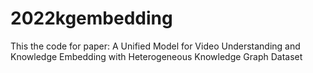 # 2022kgembedding
This the code for paper: A Unified Model for Video Understanding and Knowledge Embedding with Heterogeneous Knowledge Graph Dataset
